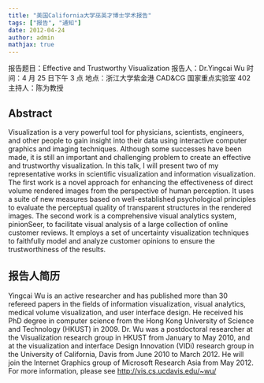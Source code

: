 ```yaml
---
title: "美国California大学巫英才博士学术报告"
tags: ["报告", "通知"]
date: 2012-04-24
author: admin
mathjax: true
---
```


报告题目：Effective and Trustworthy Visualization
报告人：Dr.Yingcai Wu
时间：4 月 25 日下午 3 点
地点：浙江大学紫金港 CAD&CG 国家重点实验室 402
主持人：陈为教授

## Abstract

Visualization is a very powerful tool for physicians, scientists, engineers, and other people to gain insight into their data using interactive computer graphics and imaging techniques. Although some successes have been made, it is still an important and challenging problem to create an effective and trustworthy visualization. In this talk, I will present two of my representative works in scientific visualization and information visualization. The first work is a novel approach for enhancing the effectiveness of direct volume rendered images from the perspective of human perception. It uses a suite of new measures based on well-established psychological principles to evaluate the perceptual quality of transparent structures in the rendered images. The second work is a comprehensive visual analytics system, pinionSeer, to facilitate visual analysis of a large collection of online customer reviews. It employs a set of uncertainty visualization techniques to faithfully model and analyze customer opinions to ensure the trustworthiness of the results.

## 报告人简历

Yingcai Wu is an active researcher and has published more than 30 refereed papers in the fields of information visualization, visual analytics, medical volume visualization, and user interface design. He received his PhD degree in computer science from the Hong Kong University of Science and Technology (HKUST) in 2009. Dr. Wu was a postdoctoral researcher at the Visualization research group in HKUST from January to May 2010, and at the visualization and interface Design Innovation (VIDi) research group in the University of California, Davis from June 2010 to March 2012. He will join the Internet Graphics group of Microsoft Research Asia from May 2012. For more information, please see <http://vis.cs.ucdavis.edu/~wu/>
